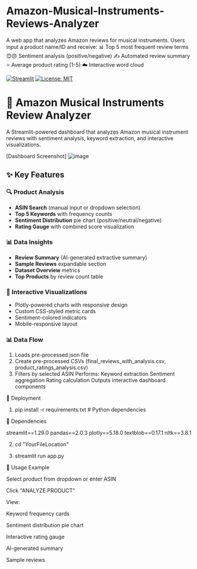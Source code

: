 # Amazon-Musical-Instruments-Reviews-Analyzer
A web app that analyzes Amazon reviews for musical instruments. Users input a product name/ID and receive:
📊 Top 5 most frequent review terms 
😊😠 Sentiment analysis (positive/negative)
✍️ Automated review summary
⭐ Average product rating (1-5)
☁️ Interactive word cloud


[![Streamlit](https://static.streamlit.io/badges/streamlit_badge_black_white.svg)](https://your-app-url.streamlit.app)
[![License: MIT](https://img.shields.io/badge/License-MIT-yellow.svg)](https://opensource.org/licenses/MIT)

# 🎵 Amazon Musical Instruments Review Analyzer
A Streamlit-powered dashboard that analyzes Amazon musical instrument reviews with sentiment analysis, keyword extraction, and interactive visualizations.

[Dashboard Screenshot]
![image](https://github.com/user-attachments/assets/01c93421-73ab-4ee7-9248-3d1a1a81f454)

## ✨ Key Features

### 🔍 Product Analysis
- **ASIN Search** (manual input or dropdown selection)
- **Top 5 Keywords** with frequency counts
- **Sentiment Distribution** pie chart (positive/neutral/negative)
- **Rating Gauge** with combined score visualization

### 📊 Data Insights
- **Review Summary** (AI-generated extractive summary)
- **Sample Reviews** expandable section
- **Dataset Overview** metrics
- **Top Products** by review count table

### 🎨 Interactive Visualizations
- Plotly-powered charts with responsive design
- Custom CSS-styled metric cards
- Sentiment-colored indicators
- Mobile-responsive layout


### 📊 Data Flow

1. Loads pre-processed json file
2. Create pre-processed CSVs (final_reviews_with_analysis.csv, product_ratings_analysis.csv)
3. Filters by selected ASIN
Performs:
Keyword extraction
Sentiment aggregation
Rating calculation
Outputs interactive dashboard components



🚀 Deployment


1. pip install -r requirements.txt   # Python dependencies


🔧 Dependencies


streamlit==1.29.0
pandas==2.0.3
plotly==5.18.0
textblob==0.17.1
nltk==3.8.1



2. cd "YourFileLocation"

3. streamlit run app.py




📝 Usage Example

Select product from dropdown or enter ASIN

Click "ANALYZE PRODUCT"

View:

Keyword frequency cards

Sentiment distribution pie chart

Interactive rating gauge

AI-generated summary

Sample reviews
